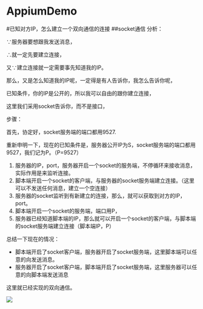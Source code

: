 # AppiumDemo
#已知对方IP，怎么建立一个双向通信的连接
##socket通信
分析：

∵服务器要想跟我发送消息，

∴就一定先要建立连接，

又∵建立连接就一定需要事先知道我的IP。

那么，又是怎么知道我的IP呢，一定得是有人告诉你，我怎么告诉你呢，

已知条件，你的IP是公开的，所以我可以自由的跟你建立连接，

这里我们采用socket告诉你，而不是接口，

步骤：

首先，协定好，socket服务端的端口都用9527.

重新申明一下，现在的已知条件是，服务器公开IP为S，socket服务端的端口都用9527，我们记为P。（P=9527）

1. 服务器的IP，port，服务器开启一个socket的服务端，不停循环来接收消息，实际作用是来监听连接。
2. 脚本端开启一个socket的客户端，与服务器的socket服务端建立连接。（这里可以不发送任何消息，建立一个空连接）
3. 服务器的socket监听到有新建立的连接，那么，就可以获取到对方的IP，port。
4. 脚本端开启一个socket的服务端，端口用P，
5. 服务器已经知道脚本端的IP，那么就可以开启一个socket的客户端，与脚本端的socket服务端建立连接（脚本端IP，P）

总结一下现在的情况：
	
- 脚本端开启了socket客户端，服务器开启了socket服务端，这里脚本端可以任意的向发送消息。
- 服务器开启了socket客户端，脚本端开启了socket服务端，这里服务器可以任意的向脚本端发送消息

这里就已经实现的双向通信。

![](http://i.imgur.com/xI9urIy.png)
